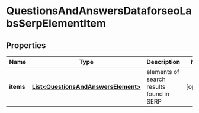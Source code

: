 

# QuestionsAndAnswersDataforseoLabsSerpElementItem


## Properties

| Name | Type | Description | Notes |
|------------ | ------------- | ------------- | -------------|
|**items** | [**List&lt;QuestionsAndAnswersElement&gt;**](QuestionsAndAnswersElement.md) | elements of search results found in SERP |  [optional] |



